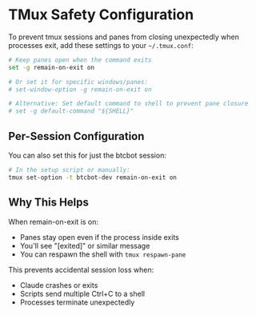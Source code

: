 # TMux Safety Configuration

To prevent tmux sessions and panes from closing unexpectedly when processes exit, add these settings to your `~/.tmux.conf`:

```bash
# Keep panes open when the command exits
set -g remain-on-exit on

# Or set it for specific windows/panes:
# set-window-option -g remain-on-exit on

# Alternative: Set default command to shell to prevent pane closure
# set -g default-command "${SHELL}"
```

## Per-Session Configuration

You can also set this for just the btcbot session:

```bash
# In the setup script or manually:
tmux set-option -t btcbot-dev remain-on-exit on
```

## Why This Helps

When remain-on-exit is on:
- Panes stay open even if the process inside exits
- You'll see "[exited]" or similar message
- You can respawn the shell with `tmux respawn-pane`

This prevents accidental session loss when:
- Claude crashes or exits
- Scripts send multiple Ctrl+C to a shell
- Processes terminate unexpectedly